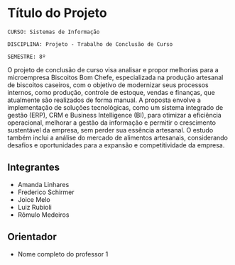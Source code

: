 # Título do Projeto

`CURSO: Sistemas de Informação`

`DISCIPLINA: Projeto - Trabalho de Conclusão de Curso`

`SEMESTRE: 8º`

O projeto de conclusão de curso visa analisar e propor melhorias para a microempresa Biscoitos Bom Chefe, especializada na produção artesanal de biscoitos caseiros, com o objetivo de modernizar seus processos internos, como produção, controle de estoque, vendas e finanças, que atualmente são realizados de forma manual. A proposta envolve a implementação de soluções tecnológicas, como um sistema integrado de gestão (ERP), CRM e Business Intelligence (BI), para otimizar a eficiência operacional, melhorar a gestão da informação e permitir o crescimento sustentável da empresa, sem perder sua essência artesanal. O estudo também inclui a análise do mercado de alimentos artesanais, considerando desafios e oportunidades para a expansão e competitividade da empresa.

## Integrantes

* Amanda Linhares 
* Frederico Schirmer 
* Joice Melo
* Luiz Rubioli 
* Rômulo Medeiros

## Orientador

* Nome completo do professor 1

